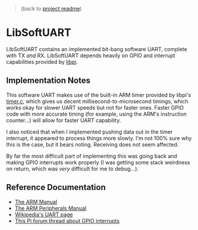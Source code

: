 >(back to [project readme](../../PROJECT.md))

LibSoftUART
============
LibSoftUART contains an implemented bit-bang software UART,
complete with TX _and_ RX. LibSoftUART depends heavily on
GPIO and interrupt capabilities provided by [libpi](../libpi).

Implementation Notes
---------------------
This software UART makes use of the built-in ARM timer provided by
libpi's [timer.c](../libpi/src/timer.c), which gives us decent
millisecond-to-microsecond timings, which works okay for slower
UART speeds but not for faster ones. Faster GPIO code with more
accurate timing (for example, using the ARM's instruction counter...)
will allow for faster UART capability.

I also noticed that when I implemented pushing data out in the timer
interrupt, it appeared to process things more slowly. I'm not 100% sure
why this is the case, but it bears noting. Receiving does not seem
affected.

By far the most difficult part of implementing this was going back
and making GPIO interrupts work properly (I was getting some stack
weirdness on return, which was *very* difficult for me to debug...).

Reference Documentation
------------------------
* [The ARM Manual](../../../docs/armv6.pdf)
* [The ARM Peripherals Manual](../../../docs/BCM2835-ARM-Peripherals.pdf)
* [Wikipedia's UART page](https://en.wikipedia.org/wiki/Universal_asynchronous_receiver-transmitter)
* [This Pi forum thread about GPIO interrupts](https://www.raspberrypi.org/forums/viewtopic.php?t=67457)